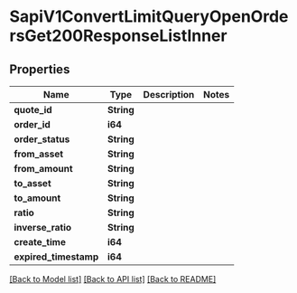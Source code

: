 # SapiV1ConvertLimitQueryOpenOrdersGet200ResponseListInner

## Properties

Name | Type | Description | Notes
------------ | ------------- | ------------- | -------------
**quote_id** | **String** |  | 
**order_id** | **i64** |  | 
**order_status** | **String** |  | 
**from_asset** | **String** |  | 
**from_amount** | **String** |  | 
**to_asset** | **String** |  | 
**to_amount** | **String** |  | 
**ratio** | **String** |  | 
**inverse_ratio** | **String** |  | 
**create_time** | **i64** |  | 
**expired_timestamp** | **i64** |  | 

[[Back to Model list]](../README.md#documentation-for-models) [[Back to API list]](../README.md#documentation-for-api-endpoints) [[Back to README]](../README.md)


